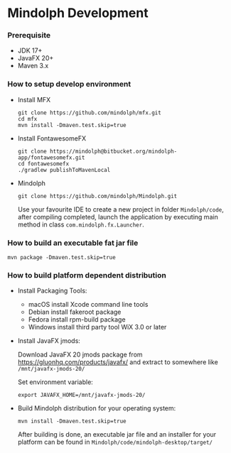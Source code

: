 # Mindolph Development

### Prerequisite
* JDK 17+
* JavaFX 20+
* Maven 3.x

### How to setup develop environment

* Install MFX

    ```shell
    git clone https://github.com/mindolph/mfx.git
    cd mfx
    mvn install -Dmaven.test.skip=true
    ```

* Install FontawesomeFX

    ```shell
    git clone https://mindolph@bitbucket.org/mindolph-app/fontawesomefx.git
    cd fontawesomefx
    ./gradlew publishToMavenLocal
    ```

* Mindolph

    ```shell
    git clone https://github.com/mindolph/Mindolph.git
    ```

    Use your favourite IDE to create a new project in folder `Mindolph/code`, after compiling completed, launch the application by executing main method in class `com.mindolph.fx.Launcher`.

### How to build an executable fat jar file

```shell
mvn package -Dmaven.test.skip=true
```

### How to build platform dependent distribution

* Install Packaging Tools:  
    * macOS
      install Xcode command line tools
    * Debian
      install fakeroot package
    * Fedora
      install rpm-build package
    * Windows
      install third party tool WiX 3.0 or later

* Install JavaFX jmods:  

    Download JavaFX 20 jmods package from https://gluonhq.com/products/javafx/ and extract to somewhere like `/mnt/javafx-jmods-20/`

    Set environment variable:
    ```shell
    export JAVAFX_HOME=/mnt/javafx-jmods-20/
    ```

* Build Mindolph distribution for your operating system:  

    ```shell
    mvn install -Dmaven.test.skip=true
    ```

    After building is done, an executable jar file and an installer for your platform can be found in `Mindolph/code/mindolph-desktop/target/`

